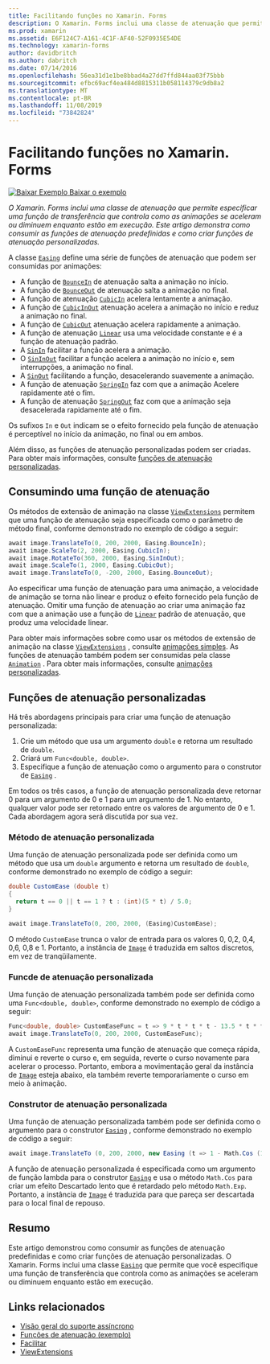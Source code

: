 ```yaml
---
title: Facilitando funções no Xamarin. Forms
description: O Xamarin. Forms inclui uma classe de atenuação que permite especificar uma função de transferência que controla como as animações se aceleram ou diminuem enquanto estão em execução. Este artigo demonstra como consumir as funções de atenuação predefinidas e como criar funções de atenuação personalizadas.
ms.prod: xamarin
ms.assetid: E6F124C7-A161-4C1F-AF40-52F0935E54DE
ms.technology: xamarin-forms
author: davidbritch
ms.author: dabritch
ms.date: 07/14/2016
ms.openlocfilehash: 56ea31d1e1be8bbad4a27dd7ffd844aa03f75bbb
ms.sourcegitcommit: efbc69acf4ea484d8815311b058114379c9db8a2
ms.translationtype: MT
ms.contentlocale: pt-BR
ms.lasthandoff: 11/08/2019
ms.locfileid: "73842824"
---
```

# <a name="easing-functions-in-xamarinforms"></a>Facilitando funções no Xamarin. Forms

[![Baixar Exemplo](~/media/shared/download.png) Baixar o exemplo](https://docs.microsoft.com/samples/xamarin/xamarin-forms-samples/userinterface-animation-easing)

_O Xamarin. Forms inclui uma classe de atenuação que permite especificar uma função de transferência que controla como as animações se aceleram ou diminuem enquanto estão em execução. Este artigo demonstra como consumir as funções de atenuação predefinidas e como criar funções de atenuação personalizadas._

A classe [`Easing`](xref:Xamarin.Forms.Easing) define uma série de funções de atenuação que podem ser consumidas por animações:

- A função de [`BounceIn`](xref:Xamarin.Forms.Easing.BounceIn) de atenuação salta a animação no início.
- A função de [`BounceOut`](xref:Xamarin.Forms.Easing.BounceOut) de atenuação salta a animação no final.
- A função de atenuação [`CubicIn`](xref:Xamarin.Forms.Easing.CubicIn) acelera lentamente a animação.
- A função de [`CubicInOut`](xref:Xamarin.Forms.Easing.CubicInOut) atenuação acelera a animação no início e reduz a animação no final.
- A função de [`CubicOut`](xref:Xamarin.Forms.Easing.CubicOut) atenuação acelera rapidamente a animação.
- A função de atenuação [`Linear`](xref:Xamarin.Forms.Easing.Linear) usa uma velocidade constante e é a função de atenuação padrão.
- A [`SinIn`](xref:Xamarin.Forms.Easing.SinIn) facilitar a função acelera a animação.
- O [`SinInOut`](xref:Xamarin.Forms.Easing.SinInOut) facilitar a função acelera a animação no início e, sem interrupções, a animação no final.
- A [`SinOut`](xref:Xamarin.Forms.Easing.SinOut) facilitando a função, desacelerando suavemente a animação.
- A função de atenuação [`SpringIn`](xref:Xamarin.Forms.Easing.SpringIn) faz com que a animação Acelere rapidamente até o fim.
- A função de atenuação [`SpringOut`](xref:Xamarin.Forms.Easing.SpringOut) faz com que a animação seja desacelerada rapidamente até o fim.

Os sufixos `In` e `Out` indicam se o efeito fornecido pela função de atenuação é perceptível no início da animação, no final ou em ambos.

Além disso, as funções de atenuação personalizadas podem ser criadas. Para obter mais informações, consulte [funções de atenuação personalizadas](#customeasing).

## <a name="consuming-an-easing-function"></a>Consumindo uma função de atenuação

Os métodos de extensão de animação na classe [`ViewExtensions`](xref:Xamarin.Forms.ViewExtensions) permitem que uma função de atenuação seja especificada como o parâmetro de método final, conforme demonstrado no exemplo de código a seguir:

```csharp
await image.TranslateTo(0, 200, 2000, Easing.BounceIn);
await image.ScaleTo(2, 2000, Easing.CubicIn);
await image.RotateTo(360, 2000, Easing.SinInOut);
await image.ScaleTo(1, 2000, Easing.CubicOut);
await image.TranslateTo(0, -200, 2000, Easing.BounceOut);
```

Ao especificar uma função de atenuação para uma animação, a velocidade de animação se torna não linear e produz o efeito fornecido pela função de atenuação. Omitir uma função de atenuação ao criar uma animação faz com que a animação use a função de [`Linear`](xref:Xamarin.Forms.Easing.Linear) padrão de atenuação, que produz uma velocidade linear.

Para obter mais informações sobre como usar os métodos de extensão de animação na classe [`ViewExtensions`](xref:Xamarin.Forms.ViewExtensions) , consulte [animações simples](~/xamarin-forms/user-interface/animation/simple.md). As funções de atenuação também podem ser consumidas pela classe [`Animation`](xref:Xamarin.Forms.Animation) . Para obter mais informações, consulte [animações personalizadas](~/xamarin-forms/user-interface/animation/custom.md).

<a name="customeasing" />

## <a name="custom-easing-functions"></a>Funções de atenuação personalizadas

Há três abordagens principais para criar uma função de atenuação personalizada:

1. Crie um método que usa um argumento `double` e retorna um resultado de `double`.
1. Criará um `Func<double, double>`.
1. Especifique a função de atenuação como o argumento para o construtor de [`Easing`](xref:Xamarin.Forms.Easing) .

Em todos os três casos, a função de atenuação personalizada deve retornar 0 para um argumento de 0 e 1 para um argumento de 1. No entanto, qualquer valor pode ser retornado entre os valores de argumento de 0 e 1. Cada abordagem agora será discutida por sua vez.

### <a name="custom-easing-method"></a>Método de atenuação personalizada

Uma função de atenuação personalizada pode ser definida como um método que usa um `double` argumento e retorna um resultado de `double`, conforme demonstrado no exemplo de código a seguir:

```csharp
double CustomEase (double t)
{
  return t == 0 || t == 1 ? t : (int)(5 * t) / 5.0;
}

await image.TranslateTo(0, 200, 2000, (Easing)CustomEase);
```

O método `CustomEase` trunca o valor de entrada para os valores 0, 0,2, 0,4, 0,6, 0,8 e 1. Portanto, a instância de [`Image`](xref:Xamarin.Forms.Image) é traduzida em saltos discretos, em vez de tranqüilamente.

### <a name="custom-easing-func"></a>Funcde de atenuação personalizada

Uma função de atenuação personalizada também pode ser definida como uma `Func<double, double>`, conforme demonstrado no exemplo de código a seguir:

```csharp
Func<double, double> CustomEaseFunc = t => 9 * t * t * t - 13.5 * t * t + 5.5 * t;
await image.TranslateTo(0, 200, 2000, CustomEaseFunc);
```

A `CustomEaseFunc` representa uma função de atenuação que começa rápida, diminui e reverte o curso e, em seguida, reverte o curso novamente para acelerar o processo. Portanto, embora a movimentação geral da instância de [`Image`](xref:Xamarin.Forms.Image) esteja abaixo, ela também reverte temporariamente o curso em meio à animação.

### <a name="custom-easing-constructor"></a>Construtor de atenuação personalizada

Uma função de atenuação personalizada também pode ser definida como o argumento para o construtor [`Easing`](xref:Xamarin.Forms.Easing) , conforme demonstrado no exemplo de código a seguir:

```csharp
await image.TranslateTo (0, 200, 2000, new Easing (t => 1 - Math.Cos (10 * Math.PI * t) * Math.Exp (-5 * t)));
```

A função de atenuação personalizada é especificada como um argumento de função lambda para o construtor [`Easing`](xref:Xamarin.Forms.Easing) e usa o método `Math.Cos` para criar um efeito Descartado lento que é retardado pelo método `Math.Exp`. Portanto, a instância de [`Image`](xref:Xamarin.Forms.Image) é traduzida para que pareça ser descartada para o local final de repouso.

## <a name="summary"></a>Resumo

Este artigo demonstrou como consumir as funções de atenuação predefinidas e como criar funções de atenuação personalizadas. O Xamarin. Forms inclui uma classe [`Easing`](xref:Xamarin.Forms.Easing) que permite que você especifique uma função de transferência que controla como as animações se aceleram ou diminuem enquanto estão em execução.

## <a name="related-links"></a>Links relacionados

- [Visão geral do suporte assíncrono](~/cross-platform/platform/async.md)
- [Funções de atenuação (exemplo)](https://docs.microsoft.com/samples/xamarin/xamarin-forms-samples/userinterface-animation-easing)
- [Facilitar](xref:Xamarin.Forms.Easing)
- [ViewExtensions](xref:Xamarin.Forms.ViewExtensions)
